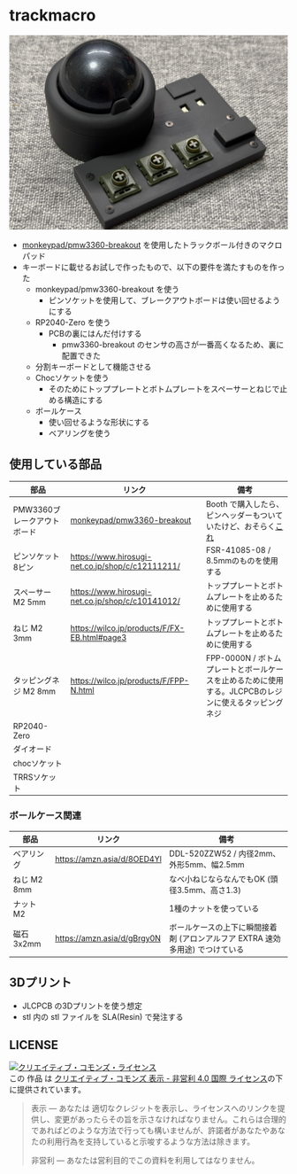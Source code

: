 # trackmacro

![](./assets/pic1.JPEG)


* [monkeypad/pmw3360-breakout](https://github.com/monkeypad/pmw3360-breakout) を使用したトラックボール付きのマクロパッド
* キーボードに載せるお試しで作ったもので、以下の要件を満たすものを作った
    * monkeypad/pmw3360-breakout を使う
        * ピンソケットを使用して、ブレークアウトボードは使い回せるようにする
    * RP2040-Zero を使う
        * PCBの裏にはんだ付けする
            * pmw3360-breakout のセンサの高さが一番高くなるため、裏に配置できた
    * 分割キーボードとして機能させる
    * Chocソケットを使う
        * そのためにトッププレートとボトムプレートをスペーサーとねじで止める構造にする
    * ボールケース
        * 使い回せるような形状にする
        * ベアリングを使う

## 使用している部品

|部品|リンク|備考|
|---|---|---|
|PMW3360ブレークアウトボード|[monkeypad/pmw3360-breakout](https://github.com/monkeypad/pmw3360-breakout)|Booth で購入したら、ピンヘッダーもついていたけど、おそらく[これ](https://www.hirosugi-net.co.jp/shop/c/c12103211/)|
|ピンソケット 8ピン|https://www.hirosugi-net.co.jp/shop/c/c12111211/|FSR-41085-08 / 8.5mmのものを使用する|
|スペーサー M2 5mm|https://www.hirosugi-net.co.jp/shop/c/c10141012/|トッププレートとボトムプレートを止めるために使用する|
|ねじ M2 3mm|https://wilco.jp/products/F/FX-EB.html#page3|トッププレートとボトムプレートを止めるために使用する|
|タッピングネジ M2 8mm|https://wilco.jp/products/F/FPP-N.html|FPP-0000N / ボトムプレートとボールケースを止めるために使用する。JLCPCBのレジンに使えるタッピングネジ|
|RP2040-Zero|||
|ダイオード|||
|chocソケット|||
|TRRSソケット|||


### ボールケース関連

|部品|リンク|備考|
|---|---|---|
|ベアリング|https://amzn.asia/d/8OED4Yl|DDL-520ZZW52 / 内径2mm、外形5mm、幅2.5mm|
|ねじ M2 8mm||なべ小ねじならなんでもOK (頭径3.5mm、高さ1.3)|
|ナット M2||1種のナットを使っている|
|磁石 3x2mm|https://amzn.asia/d/gBrgy0N|ボールケースの上下に瞬間接着剤 (アロンアルフア EXTRA 速効多用途) でつけている|


## 3Dプリント

* JLCPCB の3Dプリントを使う想定
* stl 内の stl ファイルを SLA(Resin) で発注する


## LICENSE

<a rel="license" href="http://creativecommons.org/licenses/by-nc/4.0/"><img alt="クリエイティブ・コモンズ・ライセンス" style="border-width:0" src="https://i.creativecommons.org/l/by-nc/4.0/88x31.png" /></a><br />この 作品 は <a rel="license" href="http://creativecommons.org/licenses/by-nc/4.0/">クリエイティブ・コモンズ 表示 - 非営利 4.0 国際 ライセンス</a>の下に提供されています。

> 表示 — あなたは 適切なクレジットを表示し、ライセンスへのリンクを提供し、変更があったらその旨を示さなければなりません。これらは合理的であればどのような方法で行っても構いませんが、許諾者があなたやあなたの利用行為を支持していると示唆するような方法は除きます。
>
> 非営利 — あなたは営利目的でこの資料を利用してはなりません。